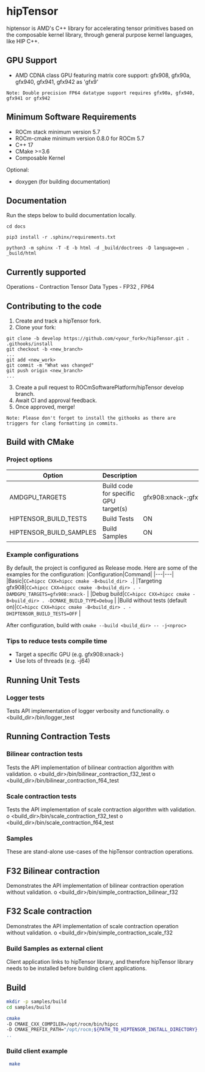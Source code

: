 # hipTensor

hiptensor is AMD's C++ library for accelerating tensor primitives based on the composable kernel library, through general purpose kernel languages, like HIP C++.

## GPU Support

* AMD CDNA class GPU featuring matrix core support: gfx908, gfx90a, gfx940, gfx941, gfx942 as 'gfx9'

`Note: Double precision FP64 datatype support requires gfx90a, gfx940, gfx941 or gfx942`

## Minimum Software Requirements

* ROCm stack minimum version 5.7
* ROCm-cmake minimum version 0.8.0 for ROCm 5.7
* C++ 17
* CMake >=3.6
* Composable Kernel

Optional:

* doxygen (for building documentation)

## Documentation

Run the steps below to build documentation locally.

```shell
cd docs

pip3 install -r .sphinx/requirements.txt

python3 -m sphinx -T -E -b html -d _build/doctrees -D language=en . _build/html
```

## Currently supported

Operations - Contraction Tensor
Data Types - FP32 , FP64

## Contributing to the code

1. Create and track a hipTensor fork.
2. Clone your fork:

```shell
git clone -b develop https://github.com/<your_fork>/hipTensor.git .
.githooks/install
git checkout -b <new_branch>
...
git add <new_work>
git commit -m "What was changed"
git push origin <new_branch>
...
```

3. Create a pull request to ROCmSoftwarePlatform/hipTensor develop branch.
4. Await CI and approval feedback.
5. Once approved, merge!

`Note: Please don't forget to install the githooks as there are triggers for clang formatting in commits.`

## Build with CMake

### Project options

|Option|Description|Default Value|
|---|---|---|
|AMDGPU_TARGETS|Build code for specific GPU target(s)|gfx908:xnack-;gfx90a:xnack-;gfx90a:xnack+;gfx940;gfx941;gfx942|
|HIPTENSOR_BUILD_TESTS|Build Tests|ON|
|HIPTENSOR_BUILD_SAMPLES|Build Samples|ON|

### Example configurations

By default, the project is configured as Release mode.
Here are some of the examples for the configuration:
|Configuration|Command|
|---|---|
|Basic|`CC=hipcc CXX=hipcc cmake -B<build_dir> .`|
|Targeting gfx908|`CC=hipcc CXX=hipcc cmake -B<build_dir> . -DAMDGPU_TARGETS=gfx908:xnack-` |
|Debug build|`CC=hipcc CXX=hipcc cmake -B<build_dir> . -DCMAKE_BUILD_TYPE=Debug` |
|Build without tests (default on)|`CC=hipcc CXX=hipcc cmake -B<build_dir> . -DHIPTENSOR_BUILD_TESTS=OFF` |

After configuration, build with `cmake --build <build_dir> -- -j<nproc>`

### Tips to reduce tests compile time

* Target a specific GPU (e.g. gfx908:xnack-)
* Use lots of threads (e.g. -j64)

## Running Unit Tests

### Logger tests

Tests API implementation of logger verbosity and functionality.
o <build_dir>/bin/logger_test

## Running Contraction Tests

### Bilinear contraction tests

Tests the API implementation of bilinear contraction algorithm with validation.
o <build_dir>/bin/bilinear_contraction_f32_test
o <build_dir>/bin/bilinear_contraction_f64_test

### Scale contraction tests

Tests the API implementation of scale contraction algorithm with validation.
o <build_dir>/bin/scale_contraction_f32_test
o <build_dir>/bin/scale_contraction_f64_test

### Samples

These are stand-alone use-cases of the hipTensor contraction operations.

## F32 Bilinear contraction

Demonstrates the API implementation of bilinear contraction operation without validation.
o <build_dir>/bin/simple_contraction_bilinear_f32

## F32 Scale contraction

Demonstrates the API implementation of scale contraction operation without validation.
o <build_dir>/bin/simple_contraction_scale_f32

### Build Samples as external client

Client application links to hipTensor library, and therefore hipTensor library needs to be installed before building client applications.

## Build

```bash
mkdir -p samples/build
cd samples/build
```

```bash
cmake                                                                                                  \
-D CMAKE_CXX_COMPILER=/opt/rocm/bin/hipcc                                                              \
-D CMAKE_PREFIX_PATH="/opt/rocm;${PATH_TO_HIPTENSOR_INSTALL_DIRECTORY};${PATH_TO_CK_INSTALL_DIRECTORY} \
..
```

### Build client example

```bash
 make
```

